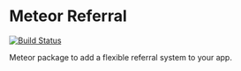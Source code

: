 Meteor Referral
===============

[![Build Status](https://travis-ci.org/DenLes/meteor-referral.svg?branch=master)](https://travis-ci.org/DenLes/meteor-referral)

Meteor package to add a flexible referral system to your app.
